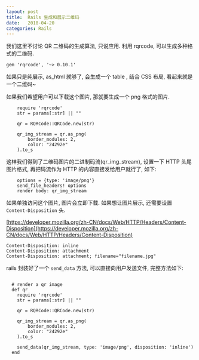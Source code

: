 ```yaml
---
layout: post
title:  Rails 生成和展示二维码
date:   2018-04-20
categories: Rails
---
```



我们这里不讨论 QR 二维码的生成算法, 只说应用. 利用 rqrcode, 可以生成多种格式的二维码.


```
gem 'rqrcode', '~> 0.10.1'
```

如果只是纯展示, as_html 就够了, 会生成一个 table , 结合 CSS 布局, 看起来就是一个二维码~

如果我们希望用户可以下载这个图片, 那就要生成一个 png 格式的图片.

```
    require 'rqrcode'
    str = params[:str] || ""

    qr = RQRCode::QRCode.new(str)

    qr_img_stream = qr.as_png(
        border_modules: 2,
        color: "24292e"
    ).to_s
```

这样我们得到了二维码图片的二进制码流(qr_img_stream), 设置一下 HTTP 头尾图片格式, 再把码流作为 HTTP 的内容直接发给用户就行了, 如下:

```
    options = {type: 'image/png'}
    send_file_headers! options
    render body: qr_img_stream
```

如果单独访问这个图片, 图片会立即下载. 如果想让图片展示, 还需要设置 `Content-Disposition` 头.

[https://developer.mozilla.org/zh-CN/docs/Web/HTTP/Headers/Content-Disposition](https://developer.mozilla.org/zh-CN/docs/Web/HTTP/Headers/Content-Disposition)

```
Content-Disposition: inline
Content-Disposition: attachment
Content-Disposition: attachment; filename="filename.jpg"
```

rails 封装好了一个 `send_data` 方法, 可以直接向用户发送文件, 完整方法如下:

```

  # render a qr image
  def qr
    require 'rqrcode'
    str = params[:str] || ""

    qr = RQRCode::QRCode.new(str)

    qr_img_stream = qr.as_png(
        border_modules: 2,
        color: "24292e"
    ).to_s

    send_data(qr_img_stream, type: 'image/png', disposition: 'inline')
  end

```








